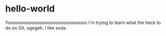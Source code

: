 # hello-world
Yoooooooooooooooooooooooooooooo
I'm trying to learn what the heck to do on Git, ugegeh. I like soda.

